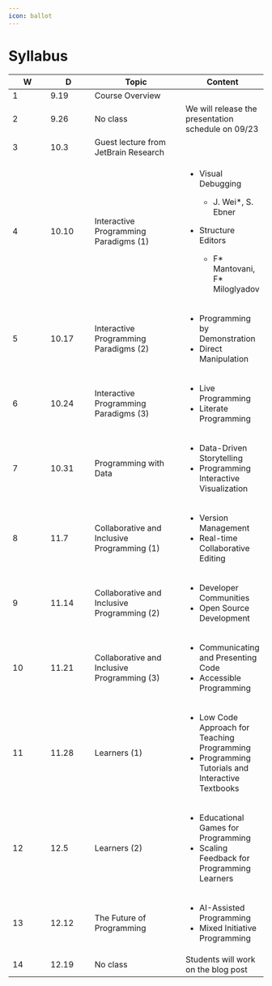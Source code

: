 ```yaml
---
icon: ballot
---
```


# Syllabus

<table><thead><tr><th width="72" data-type="number">W</th><th width="80">D</th><th width="185">Topic</th><th>Content</th></tr></thead><tbody><tr><td>1</td><td>9.19</td><td>Course Overview</td><td></td></tr><tr><td>2</td><td>9.26</td><td>No class</td><td>We will release the presentation schedule on 09/23</td></tr><tr><td>3</td><td>10.3</td><td>Guest lecture from JetBrain Research</td><td></td></tr><tr><td>4</td><td>10.10</td><td>Interactive Programming Paradigms (1)</td><td><ul><li><p>Visual Debugging </p><ul><li>J. Wei*, S. Ebner</li></ul></li><li><p>Structure Editors</p><ul><li>F* Mantovani, F* Miloglyadov</li></ul></li></ul></td></tr><tr><td>5</td><td>10.17</td><td>Interactive Programming Paradigms (2)</td><td><ul><li>Programming by Demonstration </li><li>Direct Manipulation</li></ul></td></tr><tr><td>6</td><td>10.24</td><td>Interactive Programming Paradigms (3)</td><td><ul><li>Live Programming </li><li>Literate Programming</li></ul></td></tr><tr><td>7</td><td>10.31</td><td>Programming with Data</td><td><ul><li>Data-Driven Storytelling </li><li>Programming Interactive Visualization</li></ul></td></tr><tr><td>8</td><td>11.7</td><td>Collaborative and Inclusive Programming (1)</td><td><ul><li>Version Management </li><li>Real-time Collaborative Editing</li></ul></td></tr><tr><td>9</td><td>11.14</td><td>Collaborative and Inclusive Programming (2)</td><td><ul><li>Developer Communities </li><li>Open Source Development</li></ul></td></tr><tr><td>10</td><td>11.21</td><td>Collaborative and Inclusive Programming (3)</td><td><ul><li>Communicating and Presenting Code </li><li>Accessible Programming</li></ul></td></tr><tr><td>11</td><td>11.28</td><td>Learners (1)</td><td><ul><li>Low Code Approach for Teaching Programming </li><li>Programming Tutorials and Interactive Textbooks</li></ul></td></tr><tr><td>12</td><td>12.5</td><td>Learners (2)</td><td><ul><li>Educational Games for Programming </li><li>Scaling Feedback for Programming Learners</li></ul></td></tr><tr><td>13</td><td>12.12</td><td>The Future of Programming</td><td><ul><li>AI-Assisted Programming </li><li>Mixed Initiative Programming</li></ul></td></tr><tr><td>14</td><td>12.19</td><td>No class</td><td>Students will work on the blog post</td></tr></tbody></table>
